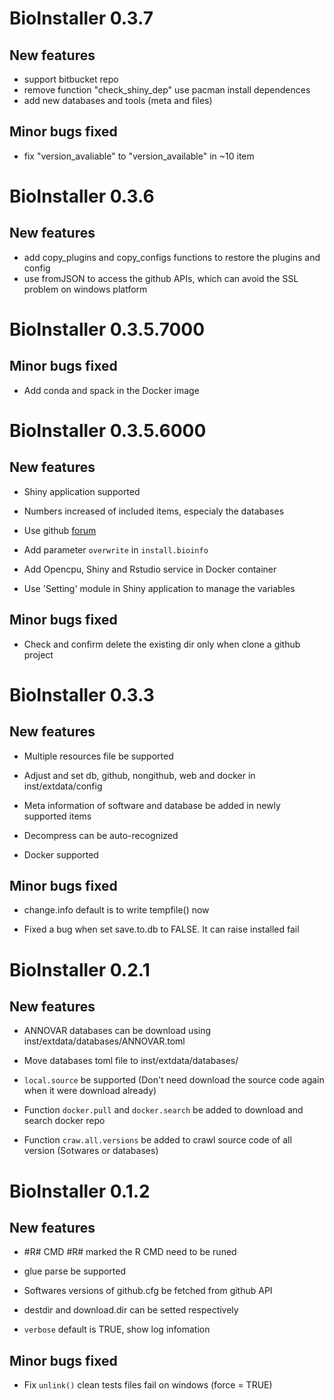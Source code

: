 # BioInstaller 0.3.7

## New features

* support bitbucket repo
* remove function "check_shiny_dep" use pacman install dependences 
* add new databases and tools (meta and files)

## Minor bugs fixed

* fix "version\_avaliable" to "version\_available" in ~10 item

# BioInstaller 0.3.6

## New features

* add copy\_plugins and copy\_configs functions to restore 
  the plugins and config
* use fromJSON to access the github APIs, 
  which can avoid the SSL problem on windows platform

# BioInstaller 0.3.5.7000

## Minor bugs fixed

* Add conda and spack in the Docker image

# BioInstaller 0.3.5.6000

## New features

* Shiny application supported

* Numbers increased of included items, especialy the databases

* Use github [forum](https://github.com/JhuangLab/BioInstaller/issues)

* Add parameter `overwrite` in `install.bioinfo`

* Add Opencpu, Shiny and Rstudio service in Docker container

* Use 'Setting' module in Shiny application to manage the variables

## Minor bugs fixed

* Check and confirm delete the existing dir only when clone a github project

# BioInstaller 0.3.3

## New features

* Multiple resources file be supported

* Adjust and set db, github, nongithub, web and docker in inst/extdata/config

* Meta information of software and database be added in newly supported items

* Decompress can be auto-recognized

* Docker supported


## Minor bugs fixed

* change.info default is to write tempfile() now

* Fixed a bug when set save.to.db to FALSE. It can raise installed fail

# BioInstaller 0.2.1

## New features

* ANNOVAR databases can be download using inst/extdata/databases/ANNOVAR.toml

* Move databases toml file to inst/extdata/databases/

* `local.source` be supported (Don't need download the source code again when it were download already)

* Function `docker.pull` and `docker.search` be added to download and search docker repo

* Function `craw.all.versions` be added to crawl source code of all version (Sotwares or databases)

# BioInstaller 0.1.2

## New features

* #R# CMD #R# marked the R CMD need to be runed

* glue parse be supported

* Softwares versions of github.cfg be fetched from github API

* destdir and download.dir can be setted respectively

* `verbose` default is TRUE, show log infomation

## Minor bugs fixed

* Fix `unlink()` clean tests files fail on windows (force = TRUE)
